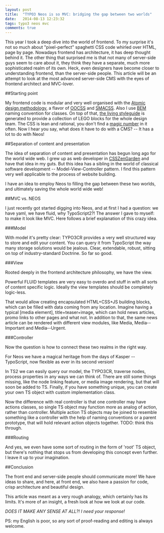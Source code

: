 ```yaml
---
layout: post
title:  "TYPO3 Neos is so MVC: bridging the gap between two worlds"
date:   2014-08-13 12:23:32
tags: typo3 neos mvc
comments: true
---
```


This year I took a deep dive into the world of frontend. To my surprise it's not so much about "pixel-perfect" spaghetti CSS code whirled over HTML, page by page. Nowadays frontend has architecture, it has deep thought behind it. The other thing that surprised me is that not many of server-side guys seem to care about it, they think they have a separate, much more sophisticated realm of its own. Heck, even designers have become closer to understanding frontend, than the server-side people. This article will be an attempt to look at the most advanced server-side CMS with the eyes of frontend architect and MVC-lover.

##Starting point

My frontend code is modular and very well organised with the [Atomic design methodology](http://bradfrostweb.com/blog/post/atomic-web-design/), a flavor of [OOCSS](https://github.com/stubbornella/oocss/wiki) and [SMACSS](https://smacss.com/). Also I use [BEM](http://bem.info/) naming convention for classes. On top of that, [the living styleguide](http://alistapart.com/article/creating-style-guides) is generated to provide a collection of LEGO blocks for the whole design team. The CSS is lean and rational, you don't find a [magic number](http://csswizardry.com/2012/11/code-smells-in-css/) in it often. Now I hear you say, what does it have to do with a CMS? -- It has a lot to do with Neos!

##Separation of content and presentation

The idea of separation of content and presentation has begun long ago for the world wide web. I grew up as web developer in [CSSZenGarden](http://www.csszengarden.com/) and have that idea in my guts. But this idea has a sibling in the world of classical software development -- Model-View-Controller pattern. I find this pattern very well applicable to the process of website building.

I have an idea to employ Neos to filling the gap between these two worlds, and ultimately saving the whole world wide web!


##MVC vs. NEOS

I just recently got started digging into Neos, and at first I had a question: we have yaml, we have fluid, why TypoScript2?! The answer I gave to myself: to make it look like MVC. Here follows a brief explanation of this crazy idea.

###Model

With model it's pretty clear: TYPO3CR provides a very well structured way to store and edit your content. You can query it from TypoScript the way many storage solutions would be jealous. Clear, extendable, robust, sitting on top of industry-standard Doctrine. So far so good.


###View

Rooted deeply in the frontend architecture philosophy, we have the view.

Powerful FLUID templates are very easy to overdo and stuff in with all sorts of content specific logic. Ideally the view templates should be completely logic-less.

That would allow creating encapsulated HTML+CSS+JS building blocks, which can be filled with data coming from any location. Imagine having a typical [media element], title+teaser+image, which can hold news articles, promo links to other pages and what not. In addition to that, the same news article can be rendered with different view modules, like Media, Media--Important and Media--Urgent.


###Controller

Now the question is how to connect these two realms in the right way.

For Neos we have a magical heritage from the days of Kasper -- TypoScript, now flexible as ever in its second version!

In TS2 we can easily query our model, the TYPO3CR, traverse nodes, process properties in any ways we can think of. There are still some things missing, like the node linking feature, or media image rendering, but that will soon be added to TS. Finally, if you have something unique, you can create your own TS object with custom implementation class.

Now the difference with real controller is that one controller may have actions classes, so single TS object may function more as analog of action, rather than controller. Multiple action TS objects may be joined to resemble something like a controller with the help of naming conventions or a parent prototype, that will hold relevant action objects together. TODO: think this through.


###Routing

And yes, we even have some sort of routing in the form of 'root' TS object, but there's nothing that stops us from developing this concept even further. I leave it up to your imagination.


##Conclusion

The front end and server-side people should communicate more! We have ideas to share, and here, at front end, we also have a passion for code, crisp architecture and beautiful design.

This article was meant as a very rough analogy, which certainly has its limits. It's more of an insight, a fresh look at how we look at our code.

*DOES IT MAKE ANY SENSE AT ALL?! I need your response!*

PS: my English is poor, so any sort of proof-reading and editing is always welcome.
